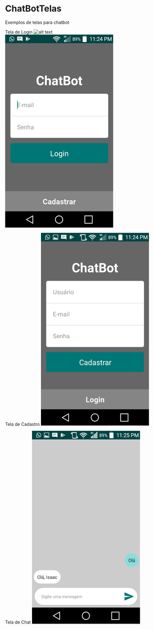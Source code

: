 # ChatBotTelas
Exemplos de telas para chatbot

Tela de Login
![alt text]()
<img src="https://raw.githubusercontent.com/isaac-oliveira/ChatBotTelas/master/screenshot/tela-login.png" width="350" alt="Tela Login"/>

Tela de Cadastro
<img src="https://raw.githubusercontent.com/isaac-oliveira/ChatBotTelas/master/screenshot/tela-cadastro.png" width="350" alt="Tela Cadastro"/>

Tela de Chat
<img src="https://raw.githubusercontent.com/isaac-oliveira/ChatBotTelas/master/screenshot/tela-chat.png" width="350" alt="Tela Chat"/>


